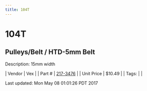 ```yaml
---
title: 104T
---
```


# 104T
## Pulleys/Belt / HTD-5mm Belt
Description: 	15mm width 

| Vendor | Vex | 
| Part # | [217-3476](http://www.vexrobotics.com/vexpro/motion/belts-and-pulleys/htdbelts15.html) | 
| Unit Price | $10.49 | 
| Tags: |  | 

Last updated: Mon May 08 01:01:26 PDT 2017